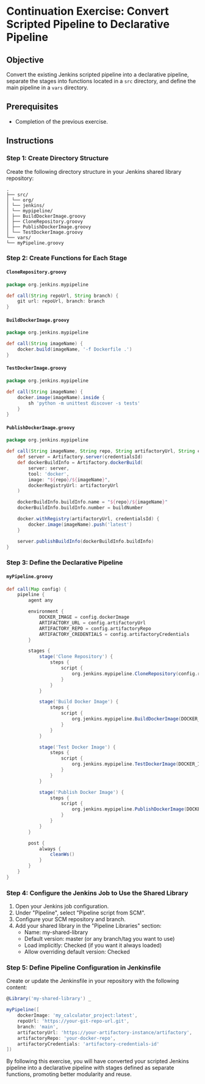# Continuation Exercise: Convert Scripted Pipeline to Declarative Pipeline

## Objective

Convert the existing Jenkins scripted pipeline into a declarative pipeline, separate the stages into functions located in a `src` directory, and define the main pipeline in a `vars` directory.

## Prerequisites

- Completion of the previous exercise.

## Instructions

### Step 1: Create Directory Structure

Create the following directory structure in your Jenkins shared library repository:

```
.
├── src/
│ └── org/
│ └── jenkins/
│ └── mypipeline/
│ ├── BuildDockerImage.groovy
│ ├── CloneRepository.groovy
│ ├── PublishDockerImage.groovy
│ └── TestDockerImage.groovy
└── vars/
└── myPipeline.groovy
```


### Step 2: Create Functions for Each Stage

#### `CloneRepository.groovy`

```groovy
package org.jenkins.mypipeline

def call(String repoUrl, String branch) {
    git url: repoUrl, branch: branch
}
```

#### `BuildDockerImage.groovy`

```groovy
package org.jenkins.mypipeline

def call(String imageName) {
    docker.build(imageName, '-f Dockerfile .')
}
```

#### `TestDockerImage.groovy`

```groovy
package org.jenkins.mypipeline

def call(String imageName) {
    docker.image(imageName).inside {
        sh 'python -m unittest discover -s tests'
    }
}
```

#### `PublishDockerImage.groovy`

```groovy
package org.jenkins.mypipeline

def call(String imageName, String repo, String artifactoryUrl, String credentialsId, String buildNumber) {
    def server = Artifactory.server(credentialsId)
    def dockerBuildInfo = Artifactory.dockerBuild(
        server: server,
        tool: 'docker',
        image: "${repo}/${imageName}",
        dockerRegistryUrl: artifactoryUrl
    )

    dockerBuildInfo.buildInfo.name = "${repo}/${imageName}"
    dockerBuildInfo.buildInfo.number = buildNumber

    docker.withRegistry(artifactoryUrl, credentialsId) {
        docker.image(imageName).push('latest')
    }

    server.publishBuildInfo(dockerBuildInfo.buildInfo)
}
```

### Step 3: Define the Declarative Pipeline

#### `myPipeline.groovy`

```groovy
def call(Map config) {
    pipeline {
        agent any

        environment {
            DOCKER_IMAGE = config.dockerImage
            ARTIFACTORY_URL = config.artifactoryUrl
            ARTIFACTORY_REPO = config.artifactoryRepo
            ARTIFACTORY_CREDENTIALS = config.artifactoryCredentials
        }

        stages {
            stage('Clone Repository') {
                steps {
                    script {
                        org.jenkins.mypipeline.CloneRepository(config.repoUrl, config.branch)
                    }
                }
            }

            stage('Build Docker Image') {
                steps {
                    script {
                        org.jenkins.mypipeline.BuildDockerImage(DOCKER_IMAGE)
                    }
                }
            }

            stage('Test Docker Image') {
                steps {
                    script {
                        org.jenkins.mypipeline.TestDockerImage(DOCKER_IMAGE)
                    }
                }
            }

            stage('Publish Docker Image') {
                steps {
                    script {
                        org.jenkins.mypipeline.PublishDockerImage(DOCKER_IMAGE, ARTIFACTORY_REPO, ARTIFACTORY_URL, ARTIFACTORY_CREDENTIALS, env.BUILD_NUMBER)
                    }
                }
            }
        }

        post {
            always {
                cleanWs()
            }
        }
    }
}
```

### Step 4: Configure the Jenkins Job to Use the Shared Library
1. Open your Jenkins job configuration.
2. Under "Pipeline", select "Pipeline script from SCM".
3. Configure your SCM repository and branch.
4. Add your shared library in the "Pipeline Libraries" section:
    * Name: my-shared-library
    * Default version: master (or any branch/tag you want to use)
    * Load implicitly: Checked (if you want it always loaded)
    * Allow overriding default version: Checked

### Step 5: Define Pipeline Configuration in Jenkinsfile

Create or update the Jenkinsfile in your repository with the following content:

```groovy
@Library('my-shared-library') _

myPipeline([
    dockerImage: 'my_calculator_project:latest',
    repoUrl: 'https://your-git-repo-url.git',
    branch: 'main',
    artifactoryUrl: 'https://your-artifactory-instance/artifactory',
    artifactoryRepo: 'your-docker-repo',
    artifactoryCredentials: 'artifactory-credentials-id'
])
```

By following this exercise, you will have converted your scripted Jenkins pipeline into a declarative pipeline with stages defined as separate functions, promoting better modularity and reuse.